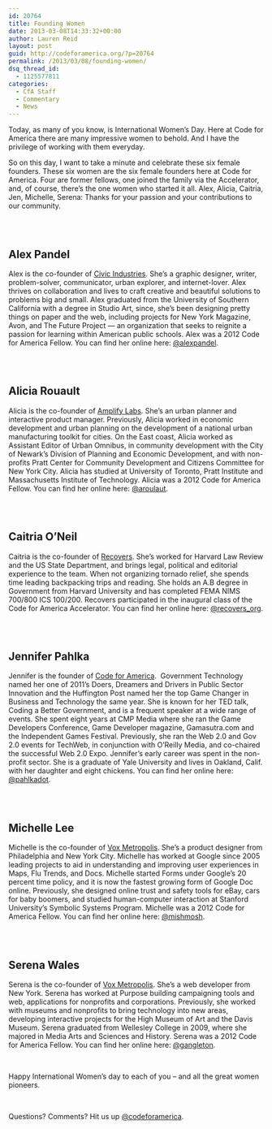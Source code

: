 ```yaml
---
id: 20764
title: Founding Women
date: 2013-03-08T14:33:32+00:00
author: Lauren Reid
layout: post
guid: http://codeforamerica.org/?p=20764
permalink: /2013/03/08/founding-women/
dsq_thread_id:
  - 1125577811
categories:
  - CfA Staff
  - Commentary
  - News
---
```

Today, as many of you know, is International Women&#8217;s Day. Here at Code for America there are many impressive women to behold. And I have the privilege of working with them everyday.

So on this day, I want to take a minute and celebrate these six female founders. These six women are the six female founders here at Code for America. Four are former fellows, one joined the family via the Accelerator, and, of course, there&#8217;s the one women who started it all. Alex, Alicia, Caitria, Jen, Michelle, Serena: Thanks for your passion and your contributions to our community. 

&nbsp;

[<img class="alignleft size-full wp-image-20765" title="Alex_Pandel" src="http://codeforamerica.org/wp-content/uploads/2013/03/Alex_Pandel.jpg" alt="" />](http://codeforamerica.org/wp-content/uploads/2013/03/Alex_Pandel.jpg)

## Alex Pandel

Alex is the co-founder of <a href="http://civicindustries.com/" target="_blank">Civic Industries</a>. She&#8217;s a graphic designer, writer, problem-solver, communicator, urban explorer, and internet-lover. Alex thrives on collaboration and lives to craft creative and beautiful solutions to problems big and small. Alex graduated from the University of Southern California with a degree in Studio Art, since, she&#8217;s been designing pretty things on paper and the web, including projects for New York Magazine, Avon, and The Future Project &#8212; an organization that seeks to reignite a passion for learning within American public schools. Alex was a 2012 Code for America Fellow. You can find her online here: <a href="https://twitter.com/alexpandel" target="_blank">@alexpandel</a>.

&nbsp;

[<img class="alignleft size-full wp-image-20766" title="AliciaRouault-e1331489676566" src="http://codeforamerica.org/wp-content/uploads/2013/03/AliciaRouault-e1331489676566.jpg" alt="" />](http://codeforamerica.org/wp-content/uploads/2013/03/AliciaRouault-e1331489676566.jpg)

## Alicia Rouault

Alicia is the co-founder of <a href="http://localdata.com/" target="_blank">Amplify Labs</a>. She&#8217;s an urban planner and interactive product manager. Previously, Alicia worked in economic development and urban planning on the development of a national urban manufacturing toolkit for cities. On the East coast, Alicia worked as Assistant Editor of Urban Omnibus, in community development with the City of Newark’s Division of Planning and Economic Development, and with non-profits Pratt Center for Community Development and Citizens Committee for New York City. Alicia has studied at University of Toronto, Pratt Institute and Massachusetts Institute of Technology. Alicia was a 2012 Code for America Fellow. You can find her online here: <a href="https://twitter.com/arouault" target="_blank">@aroulaut</a>.

&nbsp;

[<img class="alignleft size-thumbnail wp-image-20767" title="caitria" src="http://codeforamerica.org/wp-content/uploads/2013/03/caitria-150x150.jpg" alt="" />](http://codeforamerica.org/wp-content/uploads/2013/03/caitria.jpg)

## Caitria O&#8217;Neil

Caitria is the co-founder of <a href="https://recovers.org/" target="_blank">Recovers</a>. She&#8217;s worked for Harvard Law Review and the US State Department, and brings legal, political and editorial experience to the team. When not organizing tornado relief, she spends time leading backpacking trips and reading. She holds an A.B degree in Government from Harvard University and has completed FEMA NIMS 700/800 ICS 100/200. Recovers participated in the inaugural class of the Code for America Accelerator. You can find her online here: <a href="https://twitter.com/recovers_org" target="_blank">@recovers_org</a>.

&nbsp;

[<img class="alignleft size-thumbnail wp-image-20769" title="Jen_Headshot_214sq" src="http://codeforamerica.org/wp-content/uploads/2013/03/Jen_Headshot_214sq-150x150.jpg" alt="" />](http://codeforamerica.org/wp-content/uploads/2013/03/Jen_Headshot_214sq.jpg)

## Jennifer Pahlka

Jennifer is the founder of <a href="http://codeforamerica.org" target="_blank">Code for America</a>.  Government Technology named her one of 2011’s Doers, Dreamers and Drivers in Public Sector Innovation and the Huffington Post named her the top Game Changer in Business and Technology the same year. She is known for her TED talk, Coding a Better Government, and is a frequent speaker at a wide range of events. She spent eight years at CMP Media where she ran the Game Developers Conference, Game Developer magazine, Gamasutra.com and the Independent Games Festival. Previously, she ran the Web 2.0 and Gov 2.0 events for TechWeb, in conjunction with O&#8217;Reilly Media, and co-chaired the successful Web 2.0 Expo. Jennifer’s early career was spent in the non-profit sector. She is a graduate of Yale University and lives in Oakland, Calif. with her daughter and eight chickens. You can find her online here: <a href="https://twitter.com/pahlkadot" target="_blank">@pahlkadot</a>.

&nbsp;

[<img class="alignleft size-full wp-image-20771" title="Michelle" src="http://codeforamerica.org/wp-content/uploads/2013/03/Michelle.jpg" alt="" />](http://codeforamerica.org/wp-content/uploads/2013/03/Michelle.jpg)

## Michelle Lee

Michelle is the co-founder of <a href="http://www.textizen.com/" target="_blank">Vox Metropolis</a>. She&#8217;s a product designer from Philadelphia and New York City. Michelle has worked at Google since 2005 leading projects to aid in understanding and improving user experiences in Maps, Flu Trends, and Docs. Michelle started Forms under Google’s 20 percent time policy, and it is now the fastest growing form of Google Doc online. Previously, she designed online trust and safety tools for eBay, cars for baby boomers, and studied human-computer interaction at Stanford University’s Symbolic Systems Program. Michelle was a 2012 Code for America Fellow. You can find her online here: <a href="https://twitter.com/mishmosh" target="_blank">@mishmosh</a>.

&nbsp;

[<img class="alignleft size-full wp-image-20772" title="Serena" src="http://codeforamerica.org/wp-content/uploads/2013/03/Serena.jpg" alt="" />](http://codeforamerica.org/wp-content/uploads/2013/03/Serena.jpg)

## Serena Wales

Serena is the co-founder of <a href="http://www.textizen.com/" target="_blank">Vox Metropolis</a>. She&#8217;s a web developer from New York. Serena has worked at Purpose building campaigning tools and web, applications for nonprofits and corporations. Previously, she worked with museums and nonprofits to bring technology into new areas, developing interactive projects for the High Museum of Art and the Davis Museum. Serena graduated from Wellesley College in 2009, where she majored in Media Arts and Sciences and History. Serena was a 2012 Code for America Fellow. You can find her online here: <a href="https://twitter.com/gangleton" target="_blank">@gangleton</a>.

&nbsp;

Happy International Women&#8217;s day to each of you &#8211; and all the great women pioneers.

&nbsp;

Questions? Comments? Hit us up <a href="http://twitter.com/codeforamerica" target="_blank">@codeforamerica</a>.